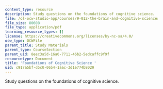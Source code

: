```yaml
---
content_type: resource
description: Study questions on the foundations of cognitive science.
file: /ol-ocw-studio-app/courses/9-012-the-brain-and-cognitive-sciences-ii-spring-2002/c917a5bfd5c006b41aac3d1e774b8029_foundationsofcognitivescience.pdf
file_size: 80608
file_type: application/pdf
learning_resource_types: []
license: https://creativecommons.org/licenses/by-nc-sa/4.0/
ocw_type: OCWFile
parent_title: Study Materials
parent_type: CourseSection
parent_uid: 8eec3a5d-16a0-7711-46b2-5edcaffc9f9f
resourcetype: Document
title: 'Foundations of Cognitive Science '
uid: c917a5bf-d5c0-06b4-1aac-3d1e774b8029
---
```

Study questions on the foundations of cognitive science.